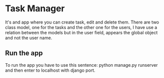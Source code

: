# Task Manager

It's and app where you can create task, edit and delete them.
There are two class model, one for the tasks and the other one for the users, I have use a relation between the models but in the user field, appears the global object and not the user name.


## Run the app
To run the app you have to use this sentence: python manage.py runserver and then enter to localhost with django port.

